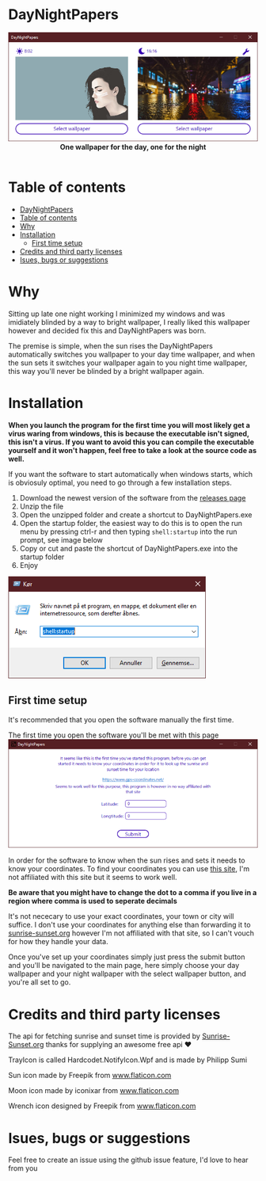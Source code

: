 # DayNightPapers 

<p align="center">
  <img src="https://github.com/nikolajlauridsen/DayNightPapers/blob/master/ReadmeImages/Screenshot.PNG?raw=true">
  <br>
  <b>One wallpaper for the day, one for the night</b><br>
  <br>
</p>

# Table of contents
- [DayNightPapers](#daynightpapers)
- [Table of contents](#table-of-contents)
- [Why](#why)
- [Installation](#installation)
  - [First time setup](#first-time-setup)
- [Credits and third party licenses](#credits-and-third-party-licenses)
- [Isues, bugs or suggestions](#isues-bugs-or-suggestions)



# Why

Sitting up late one night working I minimized my windows and was imidiately blinded by a way to bright wallpaper, I really liked this wallpaper however and decided fix this and DayNightPapers was born. 

The premise is simple, when the sun rises the DayNightPapers automatically switches you wallpaper to your day time wallpaper, and when the sun sets it switches your wallpaper again to you night time wallpaper, this way you'll never be blinded by a bright wallpaper again. 


# Installation

**When you launch the program for the first time you will most likely get a virus waring from windows, this is because the executable isn't signed, this isn't a virus. If you want to avoid this you can compile the executable yourself and it won't happen, feel free to take a look at the source code as well.**

If you want the software to start automatically when windows starts, which is obviosuly optimal, you need to go through a few installation steps.

1. Download the newest version of the software from the [releases page](https://github.com/nikolajlauridsen/DayNightPapers/releases)
2. Unzip the file
3. Open the unzipped folder and create a shortcut to DayNightPapers.exe
4. Open the startup folder, the easiest way to do this is to open the run menu by pressing ctrl-r and then typing ```shell:startup``` into the run prompt, see image below
5. Copy or cut and paste the shortcut of DayNightPapers.exe into the startup folder
6. Enjoy

![Run prompt](https://github.com/nikolajlauridsen/DayNightPapers/blob/master/ReadmeImages/run_prompt.PNG?raw=true)

## First time setup

It's recommended that you open the software manually the first time. 

The first time you open the software you'll be met with this page
![Setup page](https://github.com/nikolajlauridsen/DayNightPapers/blob/master/ReadmeImages/setup_page.PNG?raw=true)

In order for the software to know when the sun rises and sets it needs to know your coordinates. To find your coordinates you can use [this site](https://www.gps-coordinates.net/), I'm not affiliated with this site but it seems to work well. 

**Be aware that you might have to change the dot to a comma if you live in a region where comma is used to seperate decimals**

It's not nececary to use your exact coordinates, your town or city will suffice. I don't use your coordinates for anything else than forwarding it to [sunrise-sunset.org](https://sunrise-sunset.org) however I'm not affiliated with that site, so I can't vouch for how they handle your data. 

Once you've set up your coordinates simply just press the submit button and you'll be navigated to the main page, here simply choose your day wallpaper and your night wallpaper with the select wallpaper button, and you're all set to go.

# Credits and third party licenses

The api for fetching sunrise and sunset time is provided by [Sunrise-Sunset.org](https://sunrise-sunset.org) thanks for supplying an awesome free api :heart:  

TrayIcon is called Hardcodet.NotifyIcon.Wpf and is made by Philipp Sumi

Sun icon made by Freepik from www.flaticon.com

Moon icon made by iconixar from www.flaticon.com

Wrench icon designed by Freepik from www.flaticon.com

# Isues, bugs or suggestions 
Feel free to create an issue using the github issue feature, I'd love to hear from you
